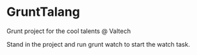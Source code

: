 # GruntTalang

Grunt project for the cool talents @ Valtech

Stand in the project and run grunt watch to start the watch task.
